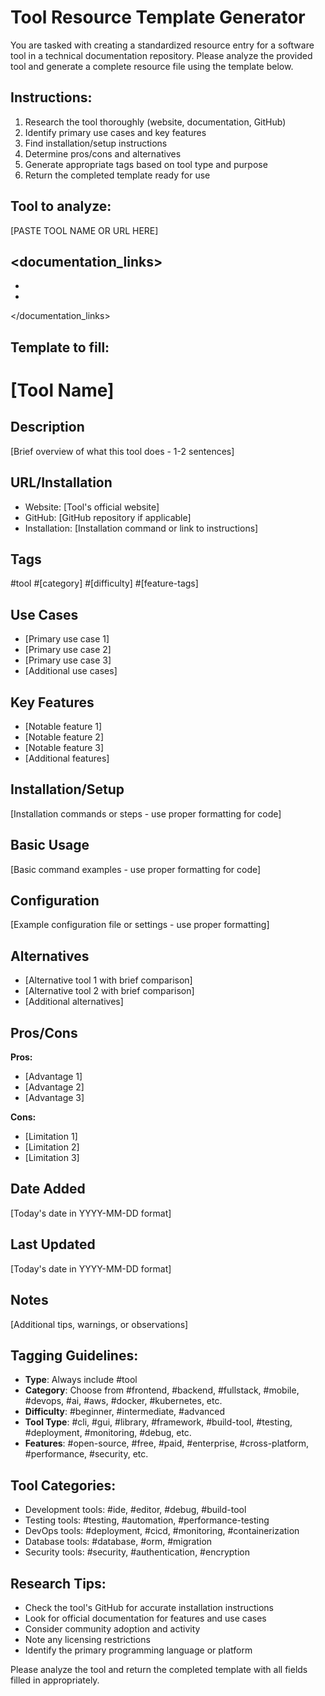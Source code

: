 # Tool Resource Template Generator

You are tasked with creating a standardized resource entry for a software tool in a technical documentation repository. Please analyze the provided tool and generate a complete resource file using the template below.

## Instructions:
1. Research the tool thoroughly (website, documentation, GitHub)
2. Identify primary use cases and key features
3. Find installation/setup instructions
4. Determine pros/cons and alternatives
5. Generate appropriate tags based on tool type and purpose
6. Return the completed template ready for use

## Tool to analyze:
[PASTE TOOL NAME OR URL HERE]

<documentation_links>
-
-
-
</documentation_links>

## Template to fill:

# [Tool Name]

## Description
[Brief overview of what this tool does - 1-2 sentences]

## URL/Installation
- Website: [Tool's official website]
- GitHub: [GitHub repository if applicable]
- Installation: [Installation command or link to instructions]

## Tags
#tool #[category] #[difficulty] #[feature-tags]

## Use Cases
- [Primary use case 1]
- [Primary use case 2]
- [Primary use case 3]
- [Additional use cases]

## Key Features
- [Notable feature 1]
- [Notable feature 2]
- [Notable feature 3]
- [Additional features]

## Installation/Setup
[Installation commands or steps - use proper formatting for code]

## Basic Usage
[Basic command examples - use proper formatting for code]

## Configuration
[Example configuration file or settings - use proper formatting]

## Alternatives
- [Alternative tool 1 with brief comparison]
- [Alternative tool 2 with brief comparison]
- [Additional alternatives]

## Pros/Cons
**Pros:**
- [Advantage 1]
- [Advantage 2]
- [Advantage 3]

**Cons:**
- [Limitation 1]
- [Limitation 2]
- [Limitation 3]

## Date Added
[Today's date in YYYY-MM-DD format]

## Last Updated
[Today's date in YYYY-MM-DD format]

## Notes
[Additional tips, warnings, or observations]

## Tagging Guidelines:
- **Type**: Always include #tool
- **Category**: Choose from #frontend, #backend, #fullstack, #mobile, #devops, #ai, #aws, #docker, #kubernetes, etc.
- **Difficulty**: #beginner, #intermediate, #advanced
- **Tool Type**: #cli, #gui, #library, #framework, #build-tool, #testing, #deployment, #monitoring, #debug, etc.
- **Features**: #open-source, #free, #paid, #enterprise, #cross-platform, #performance, #security, etc.

## Tool Categories:
- Development tools: #ide, #editor, #debug, #build-tool
- Testing tools: #testing, #automation, #performance-testing
- DevOps tools: #deployment, #cicd, #monitoring, #containerization
- Database tools: #database, #orm, #migration
- Security tools: #security, #authentication, #encryption

## Research Tips:
- Check the tool's GitHub for accurate installation instructions
- Look for official documentation for features and use cases
- Consider community adoption and activity
- Note any licensing restrictions
- Identify the primary programming language or platform

Please analyze the tool and return the completed template with all fields filled in appropriately.